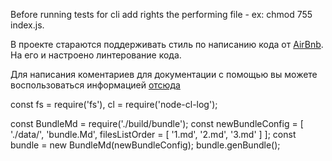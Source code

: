 Before running tests for cli add rights the performing file - ex: chmod 755 index.js.

В проекте стараются поддерживать стиль по написанию кода от [AirBnb](docs/airBnb/). На его и настроено линтерование кода.

Для написания коментариев для документации с помощью  вы можете воспользоваться информацией [отсюда](docs/jsDoc/guide/)



const fs = require('fs'),
      cl = require('node-cl-log');

const BundleMd = require('./build/bundle');
const newBundleConfig = [
  './data/',
  'bundle.Md',
  filesListOrder = [
    '1.md',
    '2.md',
    '3.md'
  ]
];
const bundle = new BundleMd(newBundleConfig);
bundle.genBundle();
